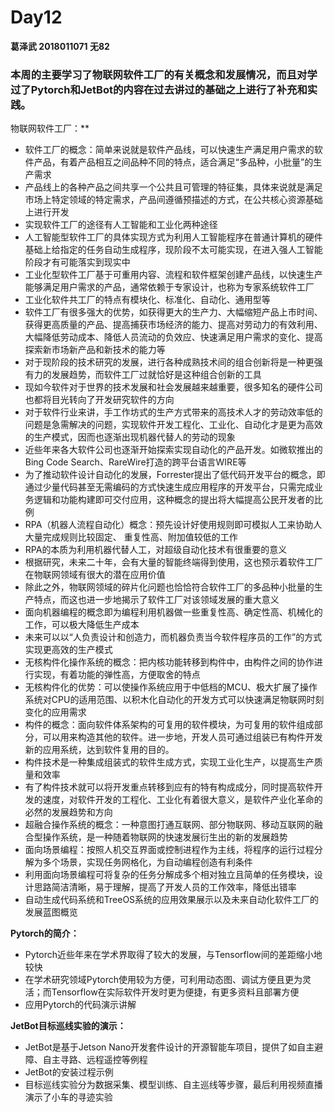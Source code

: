 # Day12

**葛泽武 2018011071 无82**

### 本周的主要学习了物联网软件工厂的有关概念和发展情况，而且对学过了Pytorch和JetBot的内容在过去讲过的基础之上进行了补充和实践。

 

物联网软件工厂：**

- 软件工厂的概念：简单来说就是软件产品线，可以快速生产满足用户需求的软件产品，有着产品相互之间品种不同的特点，适合满足“多品种，小批量”的生产需求
- 产品线上的各种产品之间共享一个公共且可管理的特征集，具体来说就是满足市场上特定领域的特定需求，产品间遵循预描述的方式，在公共核心资源基础上进行开发
- 实现软件工厂的途径有人工智能和工业化两种途径
- 人工智能型软件工厂的具体实现方式为利用人工智能程序在普通计算机的硬件基础上给指定的任务自动生成程序，现阶段不太可能实现，在进入强人工智能阶段才有可能落实到现实中
- 工业化型软件工厂基于可重用内容、流程和软件框架创建产品线，以快速生产能够满足用户需求的产品，通常依赖于专家设计，也称为专家系统软件工厂
- 工业化软件共工厂的特点有模块化、标准化、自动化、通用型等
- 软件工厂有很多强大的优势，如获得更大的生产力、大幅缩短产品上市时间、获得更高质量的产品、提高捕获市场经济的能力、提高对劳动力的有效利用、大幅降低劳动成本、降低人员流动的负效应、快速满足用户需求的变化、提高探索新市场新产品和新技术的能力等
- 对于现阶段的技术研究的发展，进行各种成熟技术间的组合创新将是一种更强有力的发展趋势，而软件工厂过就恰好是这种组合创新的工具
- 现如今软件对于世界的技术发展和社会发展越来越重要，很多知名的硬件公司也都将目光转向了开发研究软件的方向
- 对于软件行业来讲，手工作坊式的生产方式带来的高技术人才的劳动效率低的问题是急需解决的问题，实现软件开发工程化、工业化、自动化才是更为高效的生产模式，因而也逐渐出现机器代替人的劳动的现象
- 近些年来各大软件公司也逐渐开始探索实现自动化的产品开发。如微软推出的Bing Code Search、RareWire打造的跨平台语言WIRE等
- 为了推动软件设计自动化的发展，Forrester提出了低代码开发平台的概念，即通过少量代码甚至无需编码的方式快速生成应用程序的开发平台，只需完成业务逻辑和功能构建即可交付应用，这种概念的提出将大幅提高公民开发者的比例
- RPA（机器人流程自动化）概念：预先设计好使用规则即可模拟人工来协助人大量完成规则比较固定、 重复性高、附加值较低的工作
- RPA的本质为利用机器代替人工，对超级自动化技术有很重要的意义
- 根据研究，未来二十年，会有大量的智能终端得到使用，这也预示着软件工厂在物联网领域有很大的潜在应用价值
- 除此之外，物联网领域的碎片化问题也恰恰符合软件工厂的多品种小批量的生产特点，而这也进一步地揭示了软件工厂对该领域发展的重大意义
- 面向机器编程的概念即为编程利用机器做一些重复性高、确定性高、机械化的工作，可以极大降低生产成本
- 未来可以以“人负责设计和创造力，而机器负责当今软件程序员的工作”的方式实现更高效的生产模式
- 无核构件化操作系统的概念：把内核功能转移到构件中，由构件之间的协作进行实现，有着功能的弹性高，方便取舍的特点
- 无核构件化的优势：可以使操作系统应用于中低档的MCU、极大扩展了操作系统对CPU的适用范围、以积木化自动化的开发方式可以快速满足物联网时刻变化的应用需求
- 构件的概念：面向软件体系架构的可复用的软件模块，为可复用的软件组成部分，可以用来构造其他的软件。进一步地，开发人员可通过组装已有构件开发新的应用系统，达到软件复用的目的。
- 构件技术是一种集成组装式的软件生成方式，实现工业化生产，以提高生产质量和效率
- 有了构件技术就可以将开发重点转移到应有的特有构成成分，同时提高软件开发的速度，对软件开发的工程化、工业化有着很大意义，是软件产业化革命的必然的发展趋势和方向
- 超融合操作系统的概念：一种意图打通互联网、部分物联网、移动互联网的融合型操作系统，是一种随着物联网的快速发展衍生出的新的发展趋势
- 面向场景编程：按照人机交互界面或控制进程作为主线，将程序的运行过程分解为多个场景，实现任务网格化，为自动编程创造有利条件
- 利用面向场景编程可将复杂的任务分解成多个相对独立且简单的任务模块，设计思路简洁清晰，易于理解，提高了开发人员的工作效率，降低出错率
- 自动生成代码系统和TreeOS系统的应用效果展示以及未来自动化软件工厂的发展蓝图概览

**Pytorch的简介：**

- Pytorch近些年来在学术界取得了较大的发展，与Tensorflow间的差距缩小地较快
- 在学术研究领域Pytorch使用较为方便，可利用动态图、调试方便且更为灵活；而Tensorflow在实际软件开发时更为便捷，有更多资料且部署方便
- 应用Pytorch的代码演示讲解

**JetBot目标巡线实验的演示：**

- JetBot是基于Jetson Nano开发套件设计的开源智能车项目，提供了如自主避障、自主寻路、远程遥控等例程
- JetBot的安装过程示例
- 目标巡线实验分为数据采集、模型训练、自主巡线等步骤，最后利用视频直播演示了小车的寻迹实验